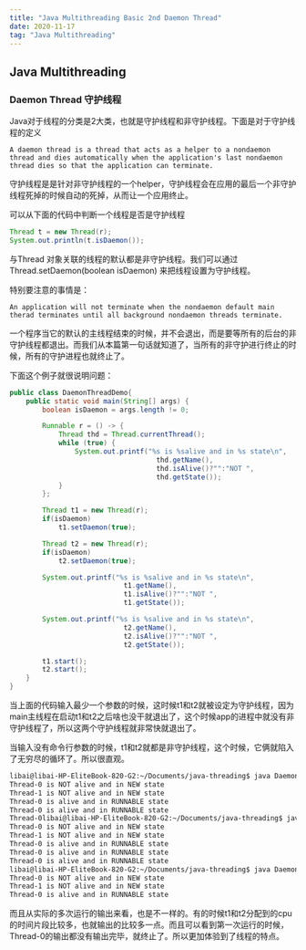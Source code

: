 ```yaml
---
title: "Java Multithreading Basic 2nd Daemon Thread" 
date: 2020-11-17
tag: "Java Multithreading"
---
```


## Java Multithreading

### Daemon Thread 守护线程

Java对于线程的分类是2大类，也就是守护线程和非守护线程。下面是对于守护线程的定义

```text
A daemon thread is a thread that acts as a helper to a nondaemon thread and dies automatically when the application's last nondaemon thread dies so that the application can terminate.
```

守护线程是是针对非守护线程的一个helper，守护线程会在应用的最后一个非守护线程死掉的时候自动的死掉，从而让一个应用终止。

可以从下面的代码中判断一个线程是否是守护线程

```java
Thread t = new Thread(r);
System.out.println(t.isDaemon());
```

与Thread 对象关联的线程的默认都是非守护线程。我们可以通过 Thread.setDaemon(boolean isDaemon) 来把线程设置为守护线程。

特别要注意的事情是：

```text
An application will not terminate when the nondaemon default main therad terminates until all background nondaemon threads terminate.
```

一个程序当它的默认的主线程结束的时候，并不会退出，而是要等所有的后台的非守护线程都退出。而我们从本篇第一句话就知道了，当所有的非守护进行终止的时候，所有的守护进程也就终止了。

下面这个例子就很说明问题：

```java
public class DaemonThreadDemo{
    public static void main(String[] args) {
        boolean isDaemon = args.length != 0;

        Runnable r = () -> {
            Thread thd = Thread.currentThread();
            while (true) {
                System.out.printf("%s is %salive and in %s state\n",
                                    thd.getName(),
                                    thd.isAlive()?"":"NOT ",
                                    thd.getState());
            }
        };

        Thread t1 = new Thread(r);
        if(isDaemon)
            t1.setDaemon(true);

        Thread t2 = new Thread(r);
        if(isDaemon)
            t2.setDaemon(true);

        System.out.printf("%s is %salive and in %s state\n",
                            t1.getName(),
                            t1.isAlive()?"":"NOT ",
                            t1.getState());

        System.out.printf("%s is %salive and in %s state\n",
                            t2.getName(),
                            t2.isAlive()?"":"NOT ",
                            t2.getState());

        t1.start();
        t2.start();
    }
}
```

当上面的代码输入最少一个参数的时候，这时候t1和t2就被设定为守护线程，因为main主线程在启动t1和t2之后啥也没干就退出了，这个时候app的进程中就没有非守护线程了，所以这两个守护线程就非常快就退出了。

当输入没有命令行参数的时候，t1和t2就都是非守护线程，这个时候，它俩就陷入了无穷尽的循环了。所以很直观。

```cmd
libai@libai-HP-EliteBook-820-G2:~/Documents/java-threading$ java DaemonThreadDemo 1
Thread-0 is NOT alive and in NEW state
Thread-1 is NOT alive and in NEW state
Thread-0 is alive and in RUNNABLE state
Thread-0 is alive and in RUNNABLE state
Thread-0libai@libai-HP-EliteBook-820-G2:~/Documents/java-threading$ java DaemonThreadDemo 1
Thread-0 is NOT alive and in NEW state
Thread-1 is NOT alive and in NEW state
Thread-0 is alive and in RUNNABLE state
Thread-0 is alive and in RUNNABLE state
Thread-0 is alive and in RUNNABLE state
libai@libai-HP-EliteBook-820-G2:~/Documents/java-threading$ java DaemonThreadDemo 1
Thread-0 is NOT alive and in NEW state
Thread-1 is NOT alive and in NEW state
Thread-0 is alive and in RUNNABLE state
```

而且从实际的多次运行的输出来看，也是不一样的。有的时候t1和t2分配到的cpu的时间片段比较多，也就输出的比较多一点。而且可以看到第一次运行的时候，Thread-0的输出都没有输出完毕，就终止了。所以更加体验到了线程的特点。
